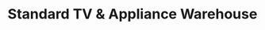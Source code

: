 ---
title: "Standard TV & Appliance Warehouse"
url: /portland/standard-tv-and-appliance-warehouse/
shop: appliance
---